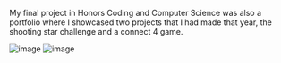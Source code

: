 My final project in Honors Coding and Computer Science was also a portfolio where I showcased two projects that I had made that year, the shooting star challenge and a connect 4 game.

![image](https://github.com/nolancrandall/Nolan-Coding-Portfolio/assets/51757666/af207ee3-3fcc-4dfd-90c4-bbbb589f8de4)
![image](https://github.com/nolancrandall/Nolan-Coding-Portfolio/assets/51757666/5b4c12a5-46a5-42cd-aff6-bdac970ae112)


